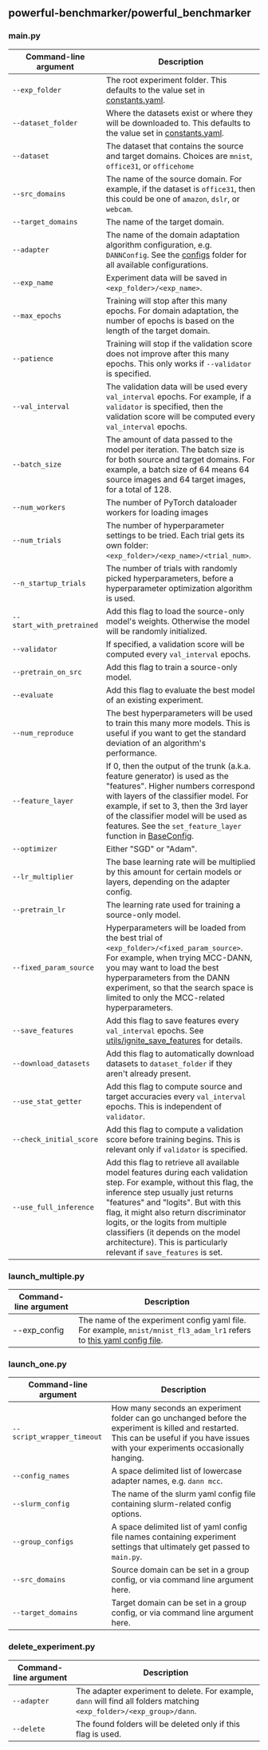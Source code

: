 ## powerful-benchmarker/powerful_benchmarker

### main.py
| Command-line argument | Description |
| - | - |
|`--exp_folder` | The root experiment folder. This defaults to the value set in [constants.yaml](https://github.com/KevinMusgrave/powerful-benchmarker/blob/dev/constants.yaml).
|`--dataset_folder` | Where the datasets exist or where they will be downloaded to. This defaults to the value set in [constants.yaml](https://github.com/KevinMusgrave/powerful-benchmarker/blob/dev/constants.yaml).
|`--dataset` | The dataset that contains the source and target domains. Choices are `mnist`, `office31`, or `officehome` 
|`--src_domains` | The name of the source domain. For example, if the dataset is `office31`, then this could be one of `amazon`, `dslr`, or `webcam`. 
|`--target_domains` | The name of the target domain. 
|`--adapter` | The name of the domain adaptation algorithm configuration, e.g. `DANNConfig`. See the [configs](https://github.com/KevinMusgrave/powerful-benchmarker/tree/dev/powerful_benchmarker/configs) folder for all available configurations. 
|`--exp_name` | Experiment data will be saved in `<exp_folder>/<exp_name>`.
|`--max_epochs` | Training will stop after this many epochs. For domain adaptation, the number of epochs is based on the length of the target domain.
|`--patience` | Training will stop if the validation score does not improve after this many epochs. This only works if `--validator` is specified.
|`--val_interval` | The validation data will be used every `val_interval` epochs. For example, if a `validator` is specified, then the validation score will be computed every `val_interval` epochs.
|`--batch_size` | The amount of data passed to the model per iteration. The batch size is for both source and target domains. For example, a batch size of 64 means 64 source images and 64 target images, for a total of 128.
|`--num_workers` | The number of PyTorch dataloader workers for loading images 
|`--num_trials` | The number of hyperparameter settings to be tried. Each trial gets its own folder: `<exp_folder>/<exp_name>/<trial_num>`.
|`--n_startup_trials` | The number of trials with randomly picked hyperparameters, before a hyperparameter optimization algorithm is used.
|`--start_with_pretrained` | Add this flag to load the source-only model's weights. Otherwise the model will be randomly initialized.
|`--validator` | If specified, a validation score will be computed every `val_interval` epochs.
|`--pretrain_on_src` | Add this flag to train a source-only model.
|`--evaluate` | Add this flag to evaluate the best model of an existing experiment.
|`--num_reproduce` | The best hyperparameters will be used to train this many more models. This is useful if you want to get the standard deviation of an algorithm's performance.
|`--feature_layer` | If 0, then the output of the trunk (a.k.a. feature generator) is used as the "features". Higher numbers correspond with layers of the classifier model. For example, if set to 3, then the 3rd layer of the classifier model will be used as features. See the `set_feature_layer` function in [BaseConfig](https://github.com/KevinMusgrave/powerful-benchmarker/blob/dev/powerful_benchmarker/configs/base_config.py).
|`--optimizer` | Either "SGD" or "Adam".
|`--lr_multiplier` | The base learning rate will be multiplied by this amount for certain models or layers, depending on the adapter config.
|`--pretrain_lr` | The learning rate used for training a source-only model.
|`--fixed_param_source` | Hyperparameters will be loaded from the best trial of `<exp_folder>/<fixed_param_source>`. For example, when trying MCC-DANN, you may want to load the best hyperparameters from the DANN experiment, so that the search space is limited to only the MCC-related hyperparameters.
|`--save_features` | Add this flag to save features every `val_interval` epochs. See [utils/ignite_save_features](https://github.com/KevinMusgrave/powerful-benchmarker/blob/dev/powerful_benchmarker/utils/ignite_save_features.py) for details.
|`--download_datasets` | Add this flag to automatically download datasets to `dataset_folder` if they aren't already present.
|`--use_stat_getter` | Add this flag to compute source and target accuracies every `val_interval` epochs. This is independent of `validator`.
|`--check_initial_score` | Add this flag to compute a validation score before training begins. This is relevant only if `validator` is specified.
|`--use_full_inference` | Add this flag to retrieve all available model features during each validation step. For example, without this flag, the inference step usually just returns "features" and "logits". But with this flag, it might also return discriminator logits, or the logits from multiple classifiers (it depends on the model architecture). This is particularly relevant if `save_features` is set.


### launch_multiple.py
| Command-line argument | Description |
| - | - |
|--exp_config | The name of the experiment config yaml file. For example, `mnist/mnist_fl3_adam_lr1` refers to [this yaml config file](https://github.com/KevinMusgrave/powerful-benchmarker/blob/dev/powerful_benchmarker/yaml_configs/exp_configs/mnist/mnist_fl3_adam_lr1.yaml).


### launch_one.py
| Command-line argument | Description |
| - | - |
|`--script_wrapper_timeout` | How many seconds an experiment folder can go unchanged before the experiment is killed and restarted. This can be useful if you have issues with your experiments occasionally hanging.
|`--config_names` | A space delimited list of lowercase adapter names, e.g. `dann mcc`.
|`--slurm_config` | The name of the slurm yaml config file containing slurm-related config options.
|`--group_configs` | A space delimited list of yaml config file names containing experiment settings that ultimately get passed to `main.py`.
|`--src_domains` | Source domain can be set in a group config, or via command line argument here.
|`--target_domains` | Target domain can be set in a group config, or via command line argument here.


### delete_experiment.py
| Command-line argument | Description |
| - | - |
|`--adapter` | The adapter experiment to delete. For example, `dann` will find all folders matching `<exp_folder>/<exp_group>/dann`.
|`--delete` | The found folders will be deleted only if this flag is used.